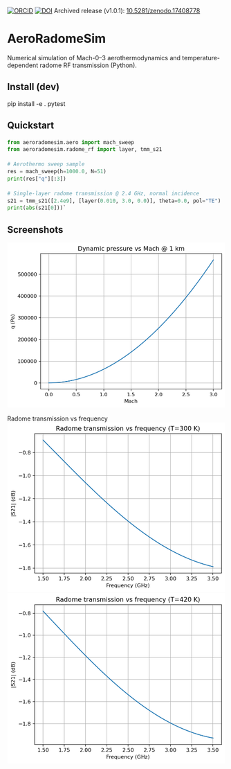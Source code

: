 [![ORCID](https://img.shields.io/badge/ORCID-0009--0001--6783--2245-brightgreen.svg)](https://orcid.org/0009-0001-6783-2245)
[![DOI](https://zenodo.org/badge/DOI/10.5281/zenodo.17408777.svg)](https://doi.org/10.5281/zenodo.17408777)
Archived release (v1.0.1): [10.5281/zenodo.17408778](https://doi.org/10.5281/zenodo.17408778)

# AeroRadomeSim
Numerical simulation of Mach-0–3 aerothermodynamics and temperature-dependent radome RF transmission (Python).

## Install (dev)
pip install -e . pytest

## Quickstart
```python
from aeroradomesim.aero import mach_sweep
from aeroradomesim.radome_rf import layer, tmm_s21

# Aerothermo sweep sample
res = mach_sweep(h=1000.0, N=51)
print(res["q"][:3])

# Single-layer radome transmission @ 2.4 GHz, normal incidence
s21 = tmm_s21([2.4e9], [layer(0.010, 3.0, 0.0)], theta=0.0, pol="TE")
print(abs(s21[0]))`
```
## Screenshots
![q vs Mach](docs/img/q_vs_mach.png)

Radome transmission vs frequency  
![T=300K](docs/img/radome_s21_T300K.png)
![T=420K](docs/img/radome_s21_T420K.png)


